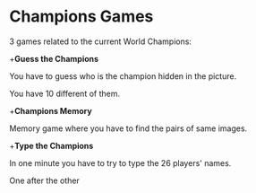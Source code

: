 # Champions Games

3 games related to the current World Champions:

+**Guess the Champions**

You have to guess who is the champion hidden in the picture.

You have 10 different of them.

+**Champions Memory**

Memory game where you have to find the pairs of same images.

+**Type the Champions**

In one minute you have to try to type the 26 players' names.

One after the other